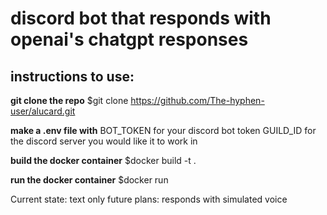 # discord bot that responds with openai's chatgpt responses

## instructions to use:

**git clone the repo**
$git clone https://github.com/The-hyphen-user/alucard.git

**make a .env file with**
BOT_TOKEN for your discord bot token
GUILD_ID for the discord server you would like it to work in

**build the docker container**
$docker build -t <container-name> .

**run the docker container**
$docker run <container-name>



Current state: text only
future plans: responds with simulated voice